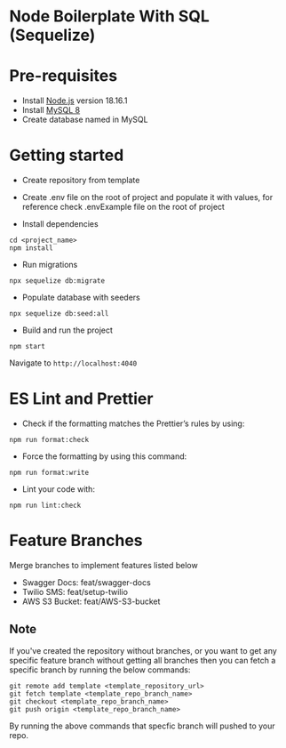 # Node Boilerplate With SQL (Sequelize)

# Pre-requisites

- Install [Node.js](https://nodejs.org/en/) version 18.16.1
- Install [MySQL 8](https://dev.mysql.com/downloads/mysql/)
- Create database named in MySQL

# Getting started

- Create repository from template

- Create .env file on the root of project and populate it with values, for reference check .envExample file on the root of project

- Install dependencies

```
cd <project_name>
npm install
```

- Run migrations

```
npx sequelize db:migrate
```

- Populate database with seeders

```
npx sequelize db:seed:all
```

- Build and run the project

```
npm start
```

Navigate to `http://localhost:4040`

# ES Lint and Prettier

- Check if the formatting matches the Prettier’s rules by using:

```
npm run format:check
```

- Force the formatting by using this command:

```
npm run format:write
```

- Lint your code with:

```
npm run lint:check
```

# Feature Branches

Merge branches to implement features listed below

- Swagger Docs: feat/swagger-docs
- Twilio SMS: feat/setup-twilio
- AWS S3 Bucket: feat/AWS-S3-bucket

## Note

If you've created the repository without branches, or you want to get any specific feature branch without getting all branches then you can fetch a specific branch by running the below commands:

```
git remote add template <template_repository_url>
git fetch template <template_repo_branch_name>
git checkout <template_repo_branch_name>
git push origin <template_repo_branch_name>
```

By running the above commands that specfic branch will pushed to your repo.
